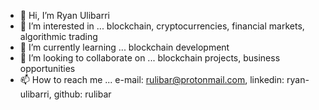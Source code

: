 - 👋 Hi, I’m Ryan Ulibarri
- 👀 I’m interested in ... blockchain, cryptocurrencies, financial markets, algorithmic trading
- 🌱 I’m currently learning ... blockchain development
- 💞️ I’m looking to collaborate on ... blockchain projects, business opportunities
- 📫 How to reach me ... e-mail: rulibar@protonmail.com, linkedin: ryan-ulibarri, github: rulibar

<!---
rulibar/rulibar is a ✨ special ✨ repository because its `README.md` (this file) appears on your GitHub profile.
You can click the Preview link to take a look at your changes.
--->
